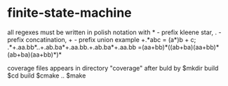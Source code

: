 # finite-state-machine
all regexes must be written in polish notation with * - prefix kleene star, . - prefix concatination, + - prefix union
example +.\*abc = (a\*)b + c; .\*+.aa.bb\*..+.ab.ba\*+.aa.bb.+.ab.ba\*+.aa.bb =(aa+bb)\*((ab+ba)(aa+bb)\*(ab+ba)(aa+bb)\*)\*

coverage files appears in directory "coverage" after buld by
$mkdir build
$cd build
$cmake ..
$make

